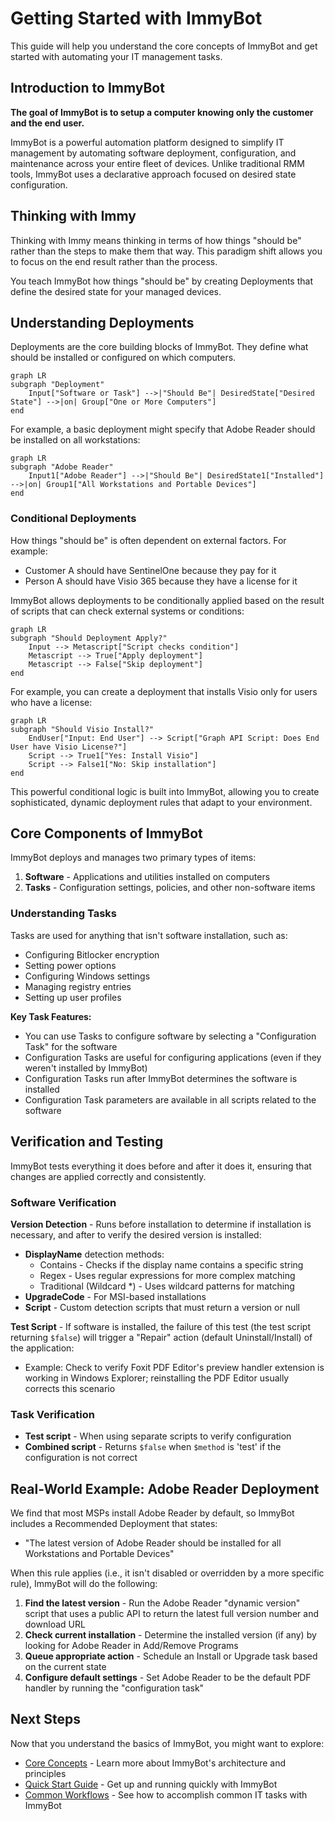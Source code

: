 # Getting Started with ImmyBot

This guide will help you understand the core concepts of ImmyBot and get started with automating your IT management tasks.

## Introduction to ImmyBot

**The goal of ImmyBot is to setup a computer knowing only the customer and the end user.**

ImmyBot is a powerful automation platform designed to simplify IT management by automating software deployment, configuration, and maintenance across your entire fleet of devices. Unlike traditional RMM tools, ImmyBot uses a declarative approach focused on desired state configuration.

## Thinking with Immy

Thinking with Immy means thinking in terms of how things "should be" rather than the steps to make them that way. This paradigm shift allows you to focus on the end result rather than the process.

You teach ImmyBot how things "should be" by creating Deployments that define the desired state for your managed devices.

## Understanding Deployments

Deployments are the core building blocks of ImmyBot. They define what should be installed or configured on which computers.

```mermaid
graph LR
subgraph "Deployment"
    Input["Software or Task"] -->|"Should Be"| DesiredState["Desired State"] -->|on| Group["One or More Computers"]
end
```

For example, a basic deployment might specify that Adobe Reader should be installed on all workstations:

```mermaid
graph LR
subgraph "Adobe Reader"
    Input1["Adobe Reader"] -->|"Should Be"| DesiredState1["Installed"] -->|on| Group1["All Workstations and Portable Devices"]
end
```

### Conditional Deployments

How things "should be" is often dependent on external factors. For example:

- Customer A should have SentinelOne because they pay for it
- Person A should have Visio 365 because they have a license for it

ImmyBot allows deployments to be conditionally applied based on the result of scripts that can check external systems or conditions:

```mermaid
graph LR
subgraph "Should Deployment Apply?"
    Input --> Metascript["Script checks condition"]
    Metascript --> True["Apply deployment"]
    Metascript --> False["Skip deployment"]
end
```

For example, you can create a deployment that installs Visio only for users who have a license:

```mermaid
graph LR
subgraph "Should Visio Install?"
    EndUser["Input: End User"] --> Script["Graph API Script: Does End User have Visio License?"]
    Script --> True1["Yes: Install Visio"]
    Script --> False1["No: Skip installation"]
end
```

This powerful conditional logic is built into ImmyBot, allowing you to create sophisticated, dynamic deployment rules that adapt to your environment.

## Core Components of ImmyBot

ImmyBot deploys and manages two primary types of items:

1. **Software** - Applications and utilities installed on computers
2. **Tasks** - Configuration settings, policies, and other non-software items

### Understanding Tasks

Tasks are used for anything that isn't software installation, such as:
- Configuring Bitlocker encryption
- Setting power options
- Configuring Windows settings
- Managing registry entries
- Setting up user profiles

**Key Task Features:**
- You can use Tasks to configure software by selecting a "Configuration Task" for the software
- Configuration Tasks are useful for configuring applications (even if they weren't installed by ImmyBot)
- Configuration Tasks run after ImmyBot determines the software is installed
- Configuration Task parameters are available in all scripts related to the software

## Verification and Testing

ImmyBot tests everything it does before and after it does it, ensuring that changes are applied correctly and consistently.

### Software Verification

**Version Detection** - Runs before installation to determine if installation is necessary, and after to verify the desired version is installed:
- **DisplayName** detection methods:
  - Contains - Checks if the display name contains a specific string
  - Regex - Uses regular expressions for more complex matching
  - Traditional (Wildcard \*) - Uses wildcard patterns for matching
- **UpgradeCode** - For MSI-based installations
- **Script** - Custom detection scripts that must return a version or null

**Test Script** - If software is installed, the failure of this test (the test script returning `$false`) will trigger a "Repair" action (default Uninstall/Install) of the application:
- Example: Check to verify Foxit PDF Editor's preview handler extension is working in Windows Explorer; reinstalling the PDF Editor usually corrects this scenario

### Task Verification

- **Test script** - When using separate scripts to verify configuration
- **Combined script** - Returns `$false` when `$method` is 'test' if the configuration is not correct

## Real-World Example: Adobe Reader Deployment

We find that most MSPs install Adobe Reader by default, so ImmyBot includes a Recommended Deployment that states:
- "The latest version of Adobe Reader should be installed for all Workstations and Portable Devices"

When this rule applies (i.e., it isn't disabled or overridden by a more specific rule), ImmyBot will do the following:

1. **Find the latest version** - Run the Adobe Reader "dynamic version" script that uses a public API to return the latest full version number and download URL
2. **Check current installation** - Determine the installed version (if any) by looking for Adobe Reader in Add/Remove Programs
3. **Queue appropriate action** - Schedule an Install or Upgrade task based on the current state
4. **Configure default settings** - Set Adobe Reader to be the default PDF handler by running the "configuration task"

## Next Steps

Now that you understand the basics of ImmyBot, you might want to explore:

- [Core Concepts](./core-concepts.md) - Learn more about ImmyBot's architecture and principles
- [Quick Start Guide](./quick-start-guide.md) - Get up and running quickly with ImmyBot
- [Common Workflows](./common-workflows.md) - See how to accomplish common IT tasks with ImmyBot
